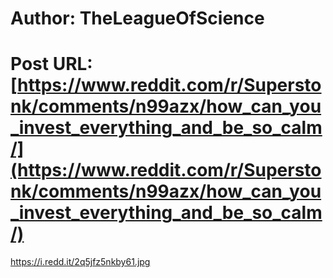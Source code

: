 # Author: TheLeagueOfScience
# Post URL: [https://www.reddit.com/r/Superstonk/comments/n99azx/how_can_you_invest_everything_and_be_so_calm/](https://www.reddit.com/r/Superstonk/comments/n99azx/how_can_you_invest_everything_and_be_so_calm/)


https://i.redd.it/2q5jfz5nkby61.jpg